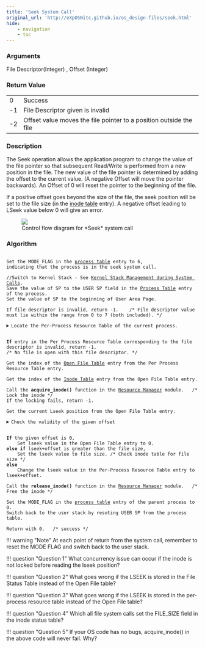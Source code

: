 ```yaml
---
title: 'Seek System Call'
original_url: 'http://eXpOSNitc.github.io/os_design-files/seek.html'
hide: 
    - navigation
    - toc
---
```


### Arguments
File Descriptor(Integer) , Offset (Integer)


### Return Value

|  |  | 
| --- | --- | 
| 0 | Success |
| -1 | File Descriptor given is invalid |
| -2 | Offset value moves the file pointer to a position outside the file |



### Description
The Seek operation allows the application program to change the value of the file pointer so that subsequent Read/Write is performed from a new position in the file. The new value of the file pointer is determined by adding the offset to the current value. (A negative Offset will move the pointer backwards). An Offset of 0 will reset the pointer to the beginning of the file. 


If a positive offset goes beyond the size of the file, the seek position will be set to the file size (in the [inode table](disk-ds.md#inode-table) entry). A negative offset leading to LSeek value below 0 will give an error.



  

<figure>
	<img src="../../assets/img/roadmap/Seek.png">
	<figcaption>Control flow diagram for *Seek* system call</figcaption>
</figure>

  
  

### Algorithm

<pre><code>
Set the MODE_FLAG in the <a href="../../os-design/process-table/">process table</a> entry to 6, 
indicating that the process is in the seek system call.

//Switch to Kernel Stack - See <a href="../../os-design/stack-smcall/">Kernel Stack Management during System Calls</a>. 
Save the value of SP to the USER SP field in the <a href="../../os-design/process-table/">Process Table</a> entry of the process.
Set the value of SP to the beginning of User Area Page.

If file descriptor is invalid, return -1.    /* File descriptor value must lie within the range from 0 to 7 (both included). */

<details class="code-accordion"><summary>Locate the Per-Process Resource Table of the current process.</summary>
                 Find the PID of the current process from the <a href="../../os-design/mem-ds/#system-status-table" target="_blank">System Status Table</a>.
                 Find the User Area page number from the <a href="../../os-design/process-table/#per_process_table" target="_blank">Process Table </a>entry.
                 The  <a href="../../os-design/process-table/#per_process_table">Per-Process Resource Table</a> is located at the  <a href="../../support-tools/constants/" target="_blank">RESOURCE_TABLE_OFFSET</a> from the base of the <a href="../../os-design/process-table/#user_area" target="_blank"> User Area Page </a>.
</details>

<b>If</b> entry in the Per Process Resource Table corresponding to the file descriptor is invalid, return -1.   
/* No file is open with this file descriptor. */

Get the index of the <a href="../../os-design/mem-ds/#open-file-table" target="_blank">Open File Table</a> entry from the Per Process Resource Table entry.

Get the index of the <a href="../../os-design/disk-ds/#inode-table" target="_blank">Inode Table</a> entry from the Open File Table entry.

Call the <b>acquire_inode()</b> function in the <a href="../../modules/module-00/">Resource Manager</a> module.   /* Lock the inode */
If the locking fails, return -1. 

Get the current Lseek position from the Open File Table entry. 

<details class="code-accordion"><summary>Check the validity of the given offset </summary>
1. Get the file size of the file from the <a href="../../os-design/disk-ds/#inode-table" target="_blank">Inode Table</a> (Use 480 if inode index is "INODE_ROOT").
2. <b>If</b> (lseek + the given offset) is less than 0, <b>release_inode()</b> and return -2.
</details>

<b>If</b> the given offset is 0,
	Set lseek value in the Open File Table entry to 0.
<b>else if</b> lseek+offset is greater than the file size,
	Set the lseek value to file size. /* Check inode table for file size */
<b>else</b>
	Change the lseek value in the Per-Process Resource Table entry to lseek+offset.

Call the <b>release_inode()</b> function in the <a href="../../modules/module-00/">Resource Manager</a> module.   /* Free the inode */

Set the MODE_FLAG in the <a href="../../os-design/process-table/">process table</a> entry of the parent process to 0.
Switch back to the user stack by resoting USER SP from the process table.

Return with 0.   /* success */
</code></pre>

!!! warning "Note"
	At each point of return from the system call, remember to reset the MODE FLAG and switch back to the user stack.


!!! question "Question 1"
	What concurrency issue can occur if the inode is not locked before reading the lseek position?

!!! question "Question 2"
	What goes wrong if the LSEEK is stored in the File Status Table instead of the Open File table?

!!! question "Question 3"
	What goes wrong if the LSEEK is stored in the per-process resource table instead of the Open File table?

!!! question "Question 4"
	Which all file system calls set the FILE_SIZE field in the inode status table?

!!! question "Question 5"
	If your OS code has no bugs, acquire_inode() in the above code will never fail. Why?